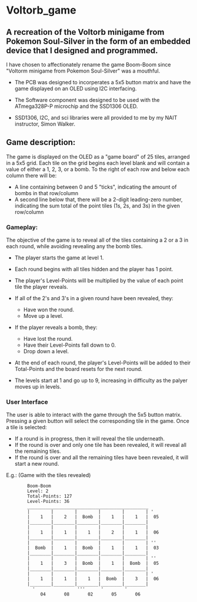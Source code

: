 # Voltorb_game
## A recreation of the Voltorb minigame from Pokemon Soul-Silver in the form of an embedded device that I designed and programmed.

I have chosen to affectionately rename the game Boom-Boom since "Voltorm minigame from Pokemon Soul-Silver" was a mouthful.

- The PCB was designed to incorperates a 5x5 button matrix and have the game displayed on an OLED using I2C interfacing. 

- The Software component was designed to be used with the ATmega328P-P microchip and the SSD1306 OLED.

- SSD1306, I2C, and sci libraries were all provided to me by my NAIT instructor, Simon Walker.


## Game description:
The game is displayed on the OLED as a "game board" of 25 tiles, arranged in a 5x5 grid.
Each tile on the grid begins each level blank and will contain a value of either a 1, 2, 3, or a bomb.
To the right of each row and below each column there will be: 
  - A line containing between 0 and 5 "ticks", indicating the amount of bombs in that row/column
  - A second line below that, there will be a 2-digit leading-zero number, indicating the sum total of the point tiles (1s, 2s, and 3s) in the given row/column


### Gameplay: 
The objective of the game is to reveal all of the tiles containing a 2 or a 3 in each round, while avoiding revealing any the bomb tiles. 
  - The player starts the game at level 1. 
  - Each round begins with all tiles hidden and the player has 1 point.
  - The player's Level-Points will be multiplied by the value of each point tile the player reveals.
  - If all of the 2's and 3's in a given round have been revealed, they: 
	* Have won the round. 
	* Move up a level.

  - If the player reveals a bomb, they: 
	* Have lost the round. 
	* Have their Level-Points fall down to 0.   
	* Drop down a level.
 
  - At the end of each round, the player's Level-Points will be added to their Total-Points and the board resets for the next round.  
  - The levels start at 1 and go up to 9, increasing in difficulty as the palyer moves up in levels.

### User Interface
The user is able to interact with the game through the 5x5 button matrix. Pressing a given button will select the corresponding tile in the game.
Once a tile is selected:
  - If a round is in progress, then it will reveal the tile underneath.
  - If the round is over and only one tile has been revealed, it will reveal all the remaining tiles.
  - If the round is over and all the remaining tiles have been revealed, it will start a new round.
  
E.g.: (Game with the tiles revealed)
```
        Boom-Boom
        Level: 2
        Total-Points: 127
        Level-Points: 36
        ______________________________________________
        |        |        |        |        |        | '
        |    1   |    2   |  Bomb  |    1   |    1   |  05
        |________|________|________|________|________|        
        |        |        |        |        |        | 
        |    1   |    1   |    1   |    2   |    1   |  06
        |________|________|________|________|________|
        |        |        |        |        |        | ''
        |  Bomb  |    1   |  Bomb  |    1   |    1   |  03
        |________|________|________|________|________|
        |        |        |        |        |        | ''
        |    1   |    3   |  Bomb  |    1   |  Bomb  |  05
        |________|________|________|________|________|
        |        |        |        |        |        | '
        |    1   |    1   |    1   |  Bomb  |    3   |  06
        |________|________|________|________|________|
          '                '''      '        '
             04       08       02       05       06
```
  
  





  
